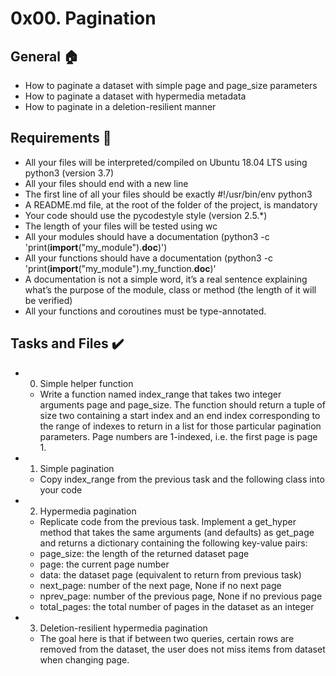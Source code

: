 # 0x00. Pagination

## General :house:
* How to paginate a dataset with simple page and page_size parameters
* How to paginate a dataset with hypermedia metadata
* How to paginate in a deletion-resilient manner

## Requirements :page_with_curl:
* All your files will be interpreted/compiled on Ubuntu 18.04 LTS using python3 (version 3.7)
* All your files should end with a new line
* The first line of all your files should be exactly #!/usr/bin/env python3
* A README.md file, at the root of the folder of the project, is mandatory
* Your code should use the pycodestyle style (version 2.5.*)
* The length of your files will be tested using wc
* All your modules should have a documentation (python3 -c 'print(__import__("my_module").__doc__)')
* All your functions should have a documentation (python3 -c 'print(__import__("my_module").my_function.__doc__)'
* A documentation is not a simple word, it’s a real sentence explaining what’s the purpose of the module, class or method (the length of it will be verified)
* All your functions and coroutines must be type-annotated.

## Tasks and Files :heavy_check_mark:
* 0. Simple helper function
	* Write a function named index_range that takes two integer arguments page and page_size.
The function should return a tuple of size two containing a start index and an end index corresponding to the range of indexes to return in a list for those particular pagination parameters.
Page numbers are 1-indexed, i.e. the first page is page 1.

* 1. Simple pagination
	* Copy index_range from the previous task and the following class into your code

* 2. Hypermedia pagination
	* Replicate code from the previous task.
Implement a get_hyper method that takes the same arguments (and defaults) as get_page and returns a dictionary containing the following key-value pairs:
	* page_size: the length of the returned dataset page
	* page: the current page number
	* data: the dataset page (equivalent to return from previous task)
	* next_page: number of the next page, None if no next page
	* nprev_page: number of the previous page, None if no previous page
	* total_pages: the total number of pages in the dataset as an integer

* 3. Deletion-resilient hypermedia pagination
	* The goal here is that if between two queries, certain rows are removed from the dataset, the user does not miss items from dataset when changing page.
